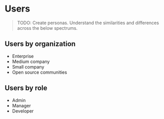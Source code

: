 # Users

> TODO: Create personas. Understand the similarities and differences across the below spectrums.

## Users by organization

- Enterprise
- Medium company
- Small company
- Open source communities

## Users by role

- Admin
- Manager
- Developer
